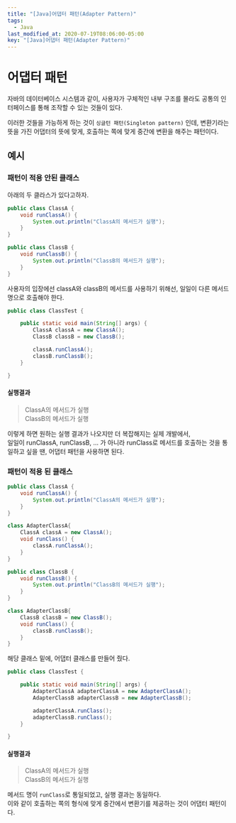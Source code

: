```yaml
---
title: "[Java]어댑터 패턴(Adapter Pattern)"
tags:
  - Java
last_modified_at: 2020-07-19T08:06:00-05:00
key: "[Java]어댑터 패턴(Adapter Pattern)"
---
```


# 어댑터 패턴

자바의 데이터베이스 시스템과 같이, 사용자가 구체적인 내부 구조를 몰라도 공통의 인터페이스를 통해 조작할 수 있는 것들이 있다.<br>

<!--more-->

이러한 것들을 가능하게 하는 것이 `싱글턴 패턴(Singleton pattern)` 인데, 변환기라는 뜻을 가진 어댑터의 뜻에 맞게, 호출하는 쪽에 맞게 중간에 변환을 해주는 패턴이다.<br>

## 예시

### 패턴이 적용 안된 클래스

아래의 두 클라스가 있다고하자.<br>

```java
public class ClassA {
	void runClassA() {
		System.out.println("ClassA의 메서드가 실행");
	}
}
```

```java
public class ClassB {
	void runClassB() {
		System.out.println("ClassB의 메서드가 실행");
	}
}
```

사용자의 입장에선 classA와 classB의 메서드를 사용하기 위해선, 일일이 다른 메서드명으로 호출해야 한다.<br>

```java
public class ClassTest {

	public static void main(String[] args) {
		ClassA classA = new ClassA();
		ClassB classB = new ClassB();

		classA.runClassA();
		classB.runClassB();
	}

}
```

#### 실행결과

> ClassA의 메서드가 실행<br> ClassB의 메서드가 실행<br>

이렇게 하면 원하는 실행 결과가 나오지만 더 복잡해지는 실제 개발에서,<br>
일일이 runClassA, runClassB, ... 가 아니라 runClass로 메서드를 호출하는 것을 통일하고 싶을 땐, 어댑터 패턴을 사용하면 된다.

### 패턴이 적용 된 클래스

```java
public class ClassA {
	void runClassA() {
		System.out.println("ClassA의 메서드가 실행");
	}
}

class AdapterClassA{
	ClassA classA = new ClassA();
	void runClass() {
		classA.runClassA();
	}
}
```

```java
public class ClassB {
	void runClassB() {
		System.out.println("ClassB의 메서드가 실행");
	}
}

class AdapterClassB{
	ClassB classB = new ClassB();
	void runClass() {
		classB.runClassB();
	}
}
```

해당 클래스 밑에, 어댑터 클래스를 만들어 줬다.

```java
public class ClassTest {

	public static void main(String[] args) {
		AdapterClassA adapterClassA = new AdapterClassA();
		AdapterClassB adapterClassB = new AdapterClassB();

		adapterClassA.runClass();
		adapterClassB.runClass();
	}

}
```

#### 실행결과

> ClassA의 메서드가 실행<br> ClassB의 메서드가 실행<br>

메서드 명이 `runClass`로 통일되었고, 실행 결과는 동일하다.<br>
이와 같이 호출하는 쪽의 형식에 맞게 중간에서 변환기를 제공하는 것이 어댑터 패턴이다.
